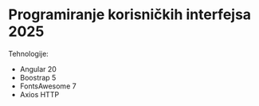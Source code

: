 # Programiranje korisničkih interfejsa 2025

Tehnologije:
- Angular 20
- Boostrap 5
- FontsAwesome 7
- Axios HTTP
